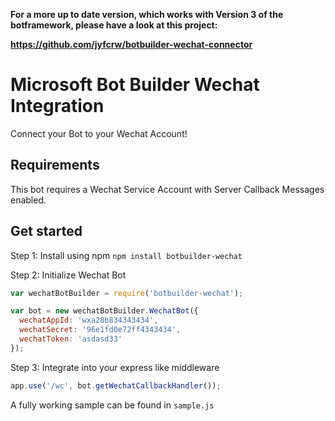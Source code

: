**For a more up to date version, which works with Version 3 of the botframework, please have a look at this project:**

**https://github.com/jyfcrw/botbuilder-wechat-connector**

# Microsoft Bot Builder Wechat Integration

Connect your Bot to your Wechat Account!

## Requirements

This bot requires a Wechat Service Account with Server Callback Messages enabled.

## Get started

Step 1: Install using npm  `npm install botbuilder-wechat`

Step 2: Initialize Wechat Bot

```javascript
var wechatBotBuilder = require('botbuilder-wechat');

var bot = new wechatBotBuilder.WechatBot({
  wechatAppId: 'wxa28b834343434',
  wechatSecret: '96e1fd0e72ff4343434',
  wechatToken: 'asdasd33'
});
```

Step 3: Integrate into your express like middleware

```javascript
app.use('/wc', bot.getWechatCallbackHandler());
```

A fully working sample can be found in `sample.js`
